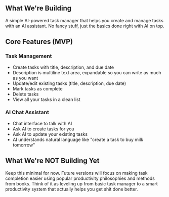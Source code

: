 ## What We're Building

A simple AI-powered task manager that helps you create and manage tasks with an AI assistant. No fancy stuff, just the basics done right with AI on top.

## Core Features (MVP)

### Task Management

- Create tasks with title, description, and due date
- Description is multiline text area, expandable so you can write as much as you want
- Update/edit existing tasks (title, description, due date)
- Mark tasks as complete
- Delete tasks
- View all your tasks in a clean list

### AI Chat Assistant

- Chat interface to talk with AI
- Ask AI to create tasks for you
- Ask AI to update your existing tasks
- AI understands natural language like "create a task to buy milk tomorrow"

## What We're NOT Building Yet

Keep this minimal for now. Future versions will focus on making task completion easier using popular productivity philosophies and methods from books. Think of it as leveling up from basic task manager to a smart productivity system that actually helps you get shit done better.